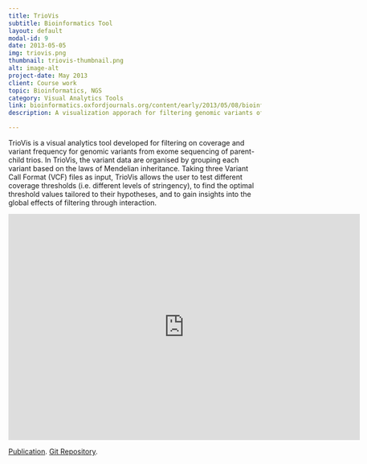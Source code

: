 ```yaml
---
title: TrioVis
subtitle: Bioinformatics Tool
layout: default
modal-id: 9
date: 2013-05-05
img: triovis.png
thumbnail: triovis-thumbnail.png
alt: image-alt
project-date: May 2013
client: Course work
topic: Bioinformatics, NGS
category: Visual Analytics Tools
link: bioinformatics.oxfordjournals.org/content/early/2013/05/08/bioinformatics.btt267.abstract
description: A visualization apporach for filtering genomic variants of parent-child trios.

---
```


TrioVis is a visual analytics tool developed for filtering on coverage and variant frequency for genomic variants from exome sequencing of parent-child trios. In TrioVis, the variant data are organised by grouping each variant based on the laws of Mendelian inheritance. Taking three Variant Call Format (VCF) files as input, TrioVis allows the user to test different coverage thresholds (i.e. different levels of stringency), to find the optimal threshold values tailored to their hypotheses, and to gain insights into the global effects of filtering through interaction.

<iframe src="https://player.vimeo.com/video/56494891" width="700" height="450" frameborder="0" webkitallowfullscreen mozallowfullscreen allowfullscreen></iframe>

[Publication](http://bioinformatics.oxfordjournals.org/content/early/2013/05/08/bioinformatics.btt267.abstract). [Git Repository](https://bitbucket.org/vda-lab/triovis/wiki/Home). 